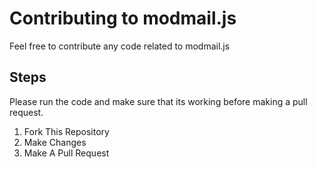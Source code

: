# Contributing to modmail.js

Feel free to contribute any code related to modmail.js

## Steps
Please run the code and make sure that its working before making a pull request.

1. Fork This Repository
2. Make Changes
3. Make A Pull Request
